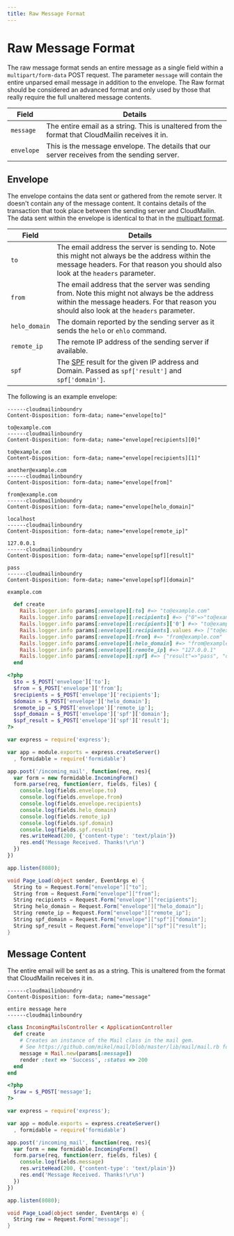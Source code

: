 ```yaml
---
title: Raw Message Format
---
```


# Raw Message Format

The raw message format sends an entire message as a single field within a `multipart/form-data` POST request. The parameter `message` will contain the entire unparsed email message in addition to the envelope. The Raw format should be considered an advanced format and only used by those that really require the full unaltered message contents.

| Field       | Details                                                                                           |
|-------------|---------------------------------------------------------------------------------------------------|
| `message`   | The entire email as a string. This is unaltered from the format that CloudMailin receives it in.  |
| `envelope`  | This is the message envelope. The details that our server receives from the sending server.       |

## Envelope

The envelope contains the data sent or gathered from the remote server. It doesn't contain any of the message content. It contains details of the transaction that took place between the sending server and CloudMailin. The data sent within the envelope is identical to that in the [multipart format](/http_post_formats/multipart/#envelope).

| Field         | Details                                                                                                              |
|---------------|----------------------------------------------------------------------------------------------------------------------|
| `to`          | The email address the server is sending to. Note this might not always be the address within the message headers. For that reason you should also look at the `headers` parameter.                                                                                |
| `from`        | The email address that the server was sending from. Note this might not always be the address within the message headers. For that reason you should also look at the `headers` parameter. |
| `helo_domain` | The domain reported by the sending server as it sends the `helo` or `ehlo` command.                                  |
| `remote_ip`   | The remote IP address of the sending server if available.                                                            |
| `spf`         | The [SPF](/features/spf/) result for the given IP address and Domain. Passed as `spf['result']` and `spf['domain']`. |

The following is an example envelope:

```raw
------cloudmailinboundry
Content-Disposition: form-data; name="envelope[to]"

to@example.com
------cloudmailinboundry
Content-Disposition: form-data; name="envelope[recipients][0]"

to@example.com
Content-Disposition: form-data; name="envelope[recipients][1]"

another@example.com
------cloudmailinboundry
Content-Disposition: form-data; name="envelope[from]"

from@example.com
------cloudmailinboundry
Content-Disposition: form-data; name="envelope[helo_domain]"

localhost
------cloudmailinboundry
Content-Disposition: form-data; name="envelope[remote_ip]"

127.0.0.1
------cloudmailinboundry
Content-Disposition: form-data; name="envelope[spf][result]"

pass
------cloudmailinboundry
Content-Disposition: form-data; name="envelope[spf][domain]"

example.com
```
```ruby
  def create
    Rails.logger.info params[:envelope][:to] #=> "to@example.com"
    Rails.logger.info params[:envelope][:recipients] #=> {"0"=>"to@example.com","1"=>"another@example.com"}
    Rails.logger.info params[:envelope][:recipients]['0'] #=> "to@example.com"
    Rails.logger.info params[:envelope][:recipients].values #=> ["to@example.com"]
    Rails.logger.info params[:envelope][:from] #=> "from@example.com"
    Rails.logger.info params[:envelope][:helo_domain] #=> "from@example.com"
    Rails.logger.info params[:envelope][:remote_ip] #=> "127.0.0.1"
    Rails.logger.info params[:envelope][:spf] #=> {"result"=>"pass", "domain"=>"example.com"}
  end
```
```php
<?php
  $to = $_POST['envelope']['to'];
  $from = $_POST['envelope']['from'];
  $recipients = $_POST['envelope']['recipients'];
  $domain = $_POST['envelope']['helo_domain'];
  $remote_ip = $_POST['envelope']['remote_ip'];
  $spf_domain = $_POST['envelope']['spf']['domain'];
  $spf_result = $_POST['envelope']['spf']['result'];
?>
```
```javascript
var express = require('express');

var app = module.exports = express.createServer()
  , formidable = require('formidable')

app.post('/incoming_mail', function(req, res){
  var form = new formidable.IncomingForm()
  form.parse(req, function(err, fields, files) {
    console.log(fields.envelope.to)
    console.log(fields.envelope.from)
    console.log(fields.envelope.recipients)
    console.log(fields.helo_domain)
    console.log(fields.remote_ip)
    console.log(fields.spf.domain)
    console.log(fields.spf.result)
    res.writeHead(200, {'content-type': 'text/plain'})
    res.end('Message Received. Thanks!\r\n')
  })
})

app.listen(8080);
```
```c#
void Page_Load(object sender, EventArgs e) {
  String to = Request.Form["envelope"]["to"];
  String from = Request.Form["envelope"]["from"];
  String recipients = Request.Form["envelope"]["recipients"];
  String helo_domain = Request.Form["envelope"]["helo_domain"];
  String remote_ip = Request.Form["envelope"]["remote_ip"];
  String spf_domain = Request.Form["envelope"]["spf"]["domain"];
  String spf_result = Request.Form["envelope"]["spf"]["result"];
}
```

## Message Content

The entire email will be sent as as a string. This is unaltered from the format that CloudMailin receives it in.

```raw
------cloudmailinboundry
Content-Disposition: form-data; name="message"

entire message here
------cloudmailinboundry
```
```ruby
class IncomingMailsController < ApplicationController
  def create
    # Creates an instance of the Mail class in the mail gem.
    # See https://github.com/mikel/mail/blob/master/lib/mail/mail.rb for details.
    message = Mail.new(params[:message])
    render :text => 'Success', :status => 200
  end
end
```
```php
<?php
  $raw = $_POST['message'];
?>
```
```javascript
var express = require('express');

var app = module.exports = express.createServer()
  , formidable = require('formidable')

app.post('/incoming_mail', function(req, res){
  var form = new formidable.IncomingForm()
  form.parse(req, function(err, fields, files) {
    console.log(fields.message)
    res.writeHead(200, {'content-type': 'text/plain'})
    res.end('Message Received. Thanks!\r\n')
  })
})

app.listen(8080);
```
```c#
void Page_Load(object sender, EventArgs e) {
  String raw = Request.Form["message"];
}
```
